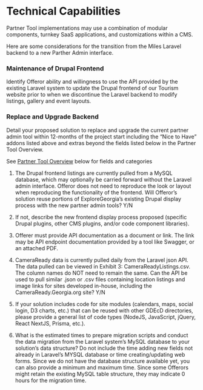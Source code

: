 # Technical Capabilities

Partner Tool implementations may use a combination of modular components, turnkey SaaS applications, and customizations within a CMS.

Here are some considerations for the transition from the Miles Laravel backend to a new Parther Admin interface.  

### Maintenance of Drupal Frontend
Identify Offeror ability and willingness to use the API provided by the existing Laravel system to update the Drupal frontend of our Tourism website prior to when we discontinue the Laravel backend to modify listings, gallery and event layouts. 

### Replace and Upgrade Backend
Detail your proposed solution to replace and upgrade the current partner admin tool within 12-months of the project start including the “Nice to Have” addons listed above and extras beyond the fields listed below in the Partner Tool Overview.  

See [Partner Tool Overview](#overview) below for fields and categories

1.	The Drupal frontend listings are currently pulled from a MySQL database, which may optionally be carried forward without the Laravel admin interface. Offeror does not need to reproduce the look or layout when reproducing the functionality of the frontend. Will Offeror’s solution reuse portions of ExploreGeorgia’s existing Drupal display process with the new partner admin tools? Y/N

2.	If not, describe the new frontend display process proposed (specific Drupal plugins, other CMS plugins, and/or code component libraries).

3.	Offerer must provide API documentation as a document or link. The link may be API endpoint documentation provided by a tool like Swagger, or an attached PDF.

4.	CameraReady data is currently pulled daily from the Laravel json API. The data pulled can be viewed in Exhibit 3: CameraReadyListings.csv.  The column names do NOT need to remain the same. Can the API be used to pull similar .json or .csv files  containing location listings and image links for sites developed in-house, including the CameraReady.Georgia.org site?  Y/N

5.	If your solution includes code for site modules (calendars, maps, social login, D3 charts, etc.) that can be reused with other GDEcD directories, please provide a general list of code types (NodeJS, JavaScript, jQuery, React NextJS, Prisma, etc.). 

6.	What is the estimated times to prepare migration scripts and conduct the data migration from the Laravel system’s MySQL database to your solution’s data structure? Do not include the time adding new fields not already in Laravel’s MYSQL database or time creating/updating web forms.  Since we do not have the database structure available yet, you can also provide a minimum and maximum time. Since some Offerors might retain the existing MySQL table structure, they may indicate 0 hours for the migration time.
